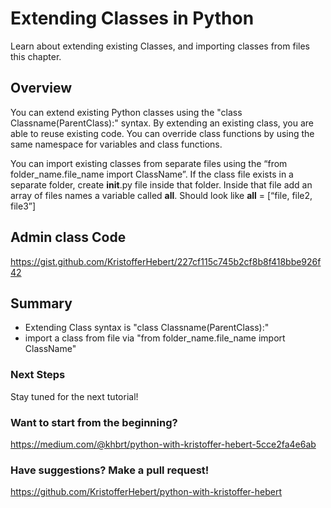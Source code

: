 # Extending Classes in Python
Learn about extending existing Classes, and importing classes from files this chapter.

## Overview
You can extend existing Python classes using the "class Classname(ParentClass):" syntax. By extending an existing class, you are able to reuse existing code. You can override class functions by using the same namespace for variables and class functions.

You can import existing classes from separate files using the “from folder_name.file_name import ClassName”. If the class file exists in a separate folder, create __init__.py file inside that folder. Inside that file add an array of files names a variable called __all__. Should look like __all__ = [“file, file2, file3”]

 
## Admin class Code
https://gist.github.com/KristofferHebert/227cf115c745b2cf8b8f418bbe926f42

## Summary
- Extending Class syntax is "class Classname(ParentClass):"
- import a class from file via "from folder_name.file_name import ClassName"

### Next Steps
Stay tuned for the next tutorial!

### Want to start from the beginning?
https://medium.com/@khbrt/python-with-kristoffer-hebert-5cce2fa4e6ab

### Have suggestions? Make a pull request!
https://github.com/KristofferHebert/python-with-kristoffer-hebert